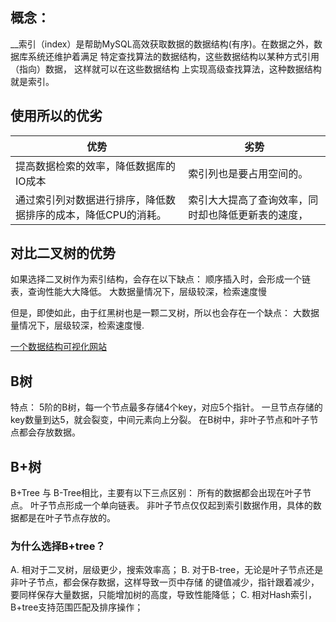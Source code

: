 ##  概念：
__索引（index）是帮助MySQL高效获取数据的数据结构(有序)。在数据之外，数据库系统还维护着满足
特定查找算法的数据结构，这些数据结构以某种方式引用（指向）数据， 这样就可以在这些数据结构
上实现高级查找算法，这种数据结构就是索引。

## 使用所以的优劣
|  优势   | 劣势  |
|  ----  | ----  |
| 提高数据检索的效率，降低数据库的IO成本  | 索引列也是要占用空间的。 |
| 通过索引列对数据进行排序，降低数据排序的成本，降低CPU的消耗。  | 索引大大提高了查询效率，同时却也降低更新表的速度，

## 对比二叉树的优势
如果选择二叉树作为索引结构，会存在以下缺点：
顺序插入时，会形成一个链表，查询性能大大降低。
大数据量情况下，层级较深，检索速度慢

但是，即使如此，由于红黑树也是一颗二叉树，所以也会存在一个缺点：
大数据量情况下，层级较深，检索速度慢.

[一个数据结构可视化网站](https://www.cs.usfca.edu/~galles/visualization/Algorithms.html)


## B树
特点：
5阶的B树，每一个节点最多存储4个key，对应5个指针。
一旦节点存储的key数量到达5，就会裂变，中间元素向上分裂。
在B树中，非叶子节点和叶子节点都会存放数据。

## B+树
B+Tree 与 B-Tree相比，主要有以下三点区别：
所有的数据都会出现在叶子节点。
叶子节点形成一个单向链表。
非叶子节点仅仅起到索引数据作用，具体的数据都是在叶子节点存放的。

### 为什么选择B+tree？
A. 相对于二叉树，层级更少，搜索效率高；
B. 对于B-tree，无论是叶子节点还是非叶子节点，都会保存数据，这样导致一页中存储
的键值减少，指针跟着减少，要同样保存大量数据，只能增加树的高度，导致性能降低；
C. 相对Hash索引，B+tree支持范围匹配及排序操作；